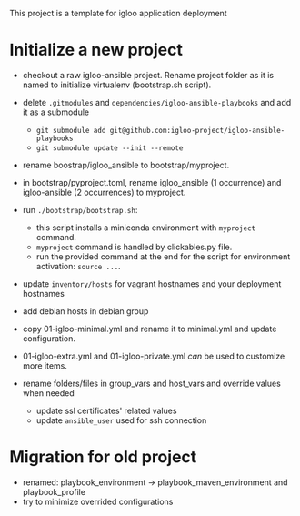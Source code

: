 This project is a template for igloo application deployment

# Initialize a new project

* checkout a raw igloo-ansible project. Rename project folder as it is named to initialize virtualenv
  (bootstrap.sh script).
* delete ``.gitmodules`` and ``dependencies/igloo-ansible-playbooks`` and add it as a submodule
  * ``git submodule add git@github.com:igloo-project/igloo-ansible-playbooks``
  * ``git submodule update --init --remote``
* rename boostrap/igloo\_ansible to bootstrap/myproject.
* in bootstrap/pyproject.toml, rename igloo\_ansible (1 occurrence) and igloo-ansible (2 occurrences)
  to myproject.
* run ``./bootstrap/bootstrap.sh``:
  * this script installs a miniconda environment with ``myproject`` command.
  * ``myproject`` command is handled by clickables.py file.
  * run the provided command at the end for the script for environment activation: ``source ...``.

* update ``inventory/hosts`` for vagrant hostnames and your deployment hostnames
* add debian hosts in debian group

* copy 01-igloo-minimal.yml and rename it to minimal.yml and update configuration.
* 01-igloo-extra.yml and 01-igloo-private.yml *can* be used to customize more items.
* rename folders/files in group\_vars and host\_vars and override values when needed
  * update ssl certificates' related values
  * update ``ansible_user`` used for ssh connection

# Migration for old project

* renamed: playbook\_environment -> playbook\_maven\_environment and playbook\_profile
* try to minimize overrided configurations

